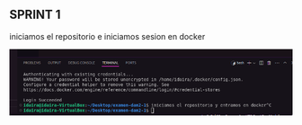 ## SPRINT 1

iniciamos el repositorio e iniciamos sesion en docker

![docker inicio sesion](image.png)

